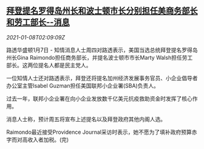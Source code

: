<!--1610072598000-->
[拜登提名罗得岛州长和波士顿市长分别担任美商务部长和劳工部长--消息](https://cn.reuters.com/article/us-biden-commerce-labor-nominee-0108-idCNKBS29D08E)
------

<div><i>2021-01-08T02:09:09Z</i></div><p>路透华盛顿1月7日 - 知情消息人士周四对路透表示，美国当选总统拜登提名罗得岛州长Gina Raimondo担任商务部长，并提名波士顿市市长Marty Walsh担任劳工部长。这两位提名人都是民主党人。</p><p>一位知情人士还对路透表示，拜登还将提名加州经济发展事务官员、小企业倡导者办公室主管Isabel Guzman担任美国联邦小企业署(SBA)负责人。</p><p>过去一年，联邦小企业署在向小企业发放数千亿美元抗疫救助资金时发挥了核心作用。</p><p>消息人士称，预计周五将宣布上述提名以及拜登政府其他内阁人选。</p><p>Raimondo最近接受Providence Journal采访时表示，她不愿为了填补政府预算赤字而对高收入者加税。(完)</p>

